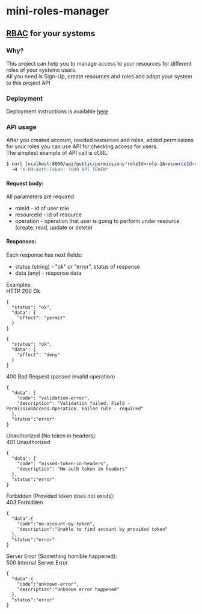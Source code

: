 # mini-roles-manager
## [RBAC](https://en.wikipedia.org/wiki/Role-based_access_control) for your systems

### Why?
This project can help you to manage access to your resources for different roles of your systems users. <br/>
All you need is Sign-Up, create resources and roles and adapt your system to this project API

### Deployment
Deployment instructions is available [here](./deployment.md)

### API usage
After you created account, needed resources and roles, added permissions for your roles you can use API for checking access for users. <br/>
The simplest example of API call is cURL:
```bash
$ curl localhost:8000/api/public/permissions?roleId=role-1&resourceId=resource-1&operation=create \ 
  -H "X-RM-Auth-Token: YOUR_API_TOKEN"
```

#### Request body:
All parameters are required
* roleId - id of user role
* resourceId - id of resource
* operation - operation that user is going to perform under resource (create, read, update or delete)

#### Responses:
Each response has next fields:
* status (string) - "ok" or "error", status of response
* data (any) - response data

Examples <br/>
HTTP 200 Ok
```json5
{
  "status": "ok",
  "data": {
    "effect": "permit"
  }
}
```
```json5
{
  "status": "ok",
  "data": {
    "effect": "deny"
  }
}
```

400 Bad Request (passed invalid operation)
```json5
{
  "data": {
    "code": "validation-error",
    "description": "Validation failed. Field - PermissionAccess.Operation. Failed rule - required"
  },
  "status":"error"
}
```

Unauthorized (No token in headers): <br/>
401 Unauthorized
```json5
{
  "data": {
    "code": "missed-token-in-headers",
    "description": "No auth token in headers"
  },
  "status":"error"
}
```

Forbidden (Provided token does not exists): <br/>
403 Forbidden
```json5
{
  "data":{
    "code":"no-account-by-token",
    "description":"Unable to find account by provided token"
  },
  "status":"error"
}
```

Server Error (Something horrible happened): <br/>
500 Internal Server Error
```json5
{
  "data":{
    "code":"unknown-error",
    "description":"Unknown error happened"
  },
  "status":"error"
}
```
